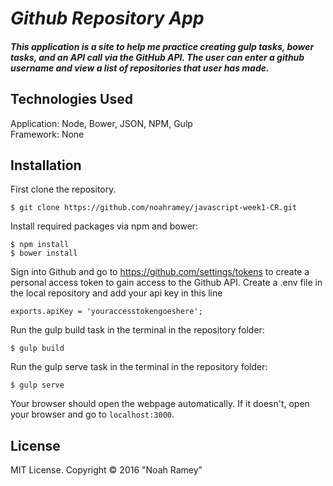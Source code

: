 # _Github Repository App_

##### This application is a site to help me practice creating gulp tasks, bower tasks, and an API call via the GitHub API. The user can enter a github username and view a list of repositories that user has made.

## Technologies Used

Application: Node, Bower, JSON, NPM, Gulp<br>
Framework: None

Installation
------------

First clone the repository.  
```
$ git clone https://github.com/noahramey/javascript-week1-CR.git
```

Install required packages via npm and bower:
```
$ npm install
$ bower install
```

Sign into Github and go to https://github.com/settings/tokens to create a personal access token to gain access to the Github API.  Create a .env file in the local repository and add your api key in this line
```
exports.apiKey = 'youraccesstokengoeshere';
```

Run the gulp build task in the terminal in the repository folder:
```
$ gulp build
```

Run the gulp serve task in the terminal in the repository folder:
```
$ gulp serve
```

Your browser should open the webpage automatically. If it doesn't, open your browser and go to `localhost:3000`.

License
-------

MIT License. Copyright &copy; 2016 "Noah Ramey"
